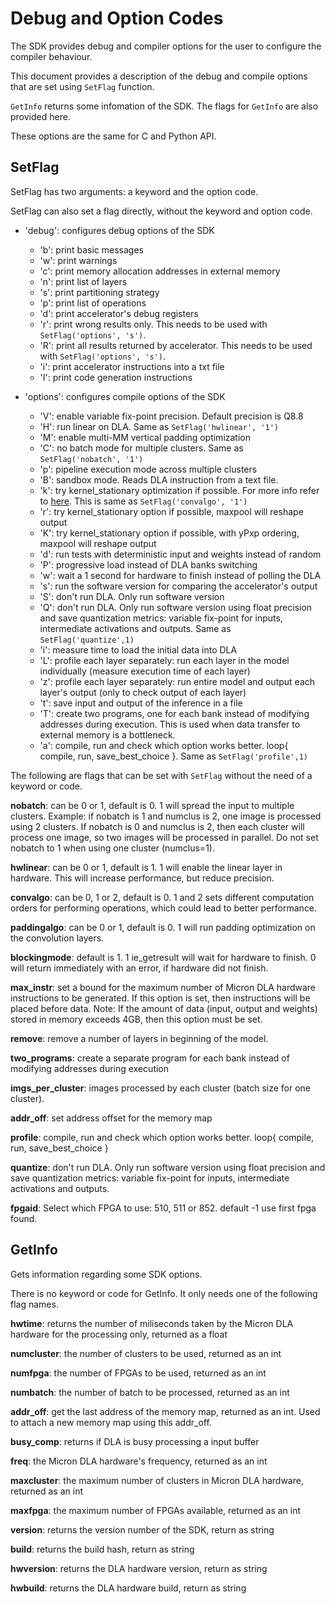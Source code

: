 # Debug and Option Codes

The SDK provides debug and compiler options for the user to configure the compiler behaviour.

This document provides a description of the debug and compile options that are set using `SetFlag` function.

`GetInfo` returns some infomation of the SDK. The flags for `GetInfo` are also provided here.

These options are the same for C and Python API.

## SetFlag

SetFlag has two arguments: a keyword and the option code.

SetFlag can also set a flag directly, without the keyword and option code.

- 'debug': configures debug options of the SDK
  * 'b': print basic messages
  * 'w': print warnings
  * 'c': print memory allocation addresses in external memory
  * 'n': print list of layers
  * 's': print partitioning strategy
  * 'p': print list of operations
  * 'd': print accelerator's debug registers
  * 'r': print wrong results only. This needs to be used with `SetFlag('options', 's')`.
  * 'R': print all results returned by accelerator. This needs to be used with `SetFlag('options', 's')`.
  * 'i': print accelerator instructions into a txt file
  * 'I': print code generation instructions

- 'options': configures compile options of the SDK
  * 'V': enable variable fix-point precision. Default precision is Q8.8
  * 'H': run linear on DLA. Same as `SetFlag('hwlinear', '1')`
  * 'M': enable multi-MM vertical padding optimization
  * 'C': no batch mode for multiple clusters. Same as `SetFlag('nobatch', '1')`
  * 'p': pipeline execution mode across multiple clusters
  * 'B': sandbox mode. Reads DLA instruction from a text file.
  * 'k': try kernel_stationary optimization if possible. For more info refer to [here](https://www.emc2-workshop.com/assets/docs/asplos-18/paper5.pdf).
  This is same as `SetFlag('convalgo', '1')`
  * 'r': try kernel_stationary option if possible, maxpool will reshape output
  * 'K': try kernel_stationary option if possible, with yPxp ordering, maxpool will reshape output
  * 'd': run tests with deterministic input and weights instead of random
  * 'P': progressive load instead of DLA banks switching
  * 'w': wait a 1 second for hardware to finish instead of polling the DLA
  * 's': run the software version for comparing the accelerator's output
  * 'S': don't run DLA. Only run software version
  * 'Q': don't run DLA. Only run software version using float precision and save quantization metrics: variable fix-point for inputs, intermediate activations and outputs. Same as `SetFlag('quantize',1)`
  * 'i': measure time to load the initial data into DLA
  * 'L': profile each layer separately: run each layer in the model individually (measure execution time of each layer)
  * 'z': profile each layer separately: run entire model and output each layer's output (only to check output of each layer)
  * 't': save input and output of the inference in a file
  * 'T': create two programs, one for each bank instead of modifying addresses during execution. This is used when data transfer to external memory is a bottleneck.
  * 'a': compile, run and check which option works better. loop{ compile, run, save_best_choice }. Same as `SetFlag('profile',1)`

The following are flags that can be set with `SetFlag` without the need of a keyword or code.

**nobatch**: can be 0 or 1, default is 0. 1 will spread the input to multiple clusters.
 Example: if nobatch is 1 and numclus is 2, one image is processed using 2 clusters.
 If nobatch is 0 and numclus is 2, then each cluster will process one image, so two images will be processed in parallel.
 Do not set nobatch to 1 when using one cluster (numclus=1).

**hwlinear**: can be 0 or 1, default is 1. 1 will enable the linear layer in hardware. This will increase performance, but reduce precision.

**convalgo**: can be 0, 1 or 2, default is 0. 1 and 2 sets different computation orders for performing operations, which could lead to better performance.

**paddingalgo**: can be 0 or 1, default is 0. 1 will run padding optimization on the convolution layers.

**blockingmode**: default is 1. 1 ie_getresult will wait for hardware to finish. 0 will return immediately with an error, if hardware did not finish.

**max_instr**: set a bound for the maximum number of Micron DLA hardware instructions to be generated. If this option is set, then instructions will be placed before data. Note: If the amount of data (input, output and weights) stored in memory exceeds 4GB, then this option must be set.

**remove**: remove a number of layers in beginning of the model.

**two_programs**: create a separate program for each bank instead of modifying addresses during execution

**imgs_per_cluster**: images processed by each cluster (batch size for one cluster).

**addr_off**: set address offset for the memory map

**profile**: compile, run and check which option works better. loop{ compile, run, save_best_choice }

**quantize**: don't run DLA. Only run software version using float precision and save quantization metrics: variable fix-point for inputs, intermediate activations and outputs.

**fpgaid**: Select which FPGA to use: 510, 511 or 852. default -1 use first fpga found.


## GetInfo

Gets information regarding some SDK options.

There is no keyword or code for GetInfo. It only needs one of the following flag names.

**hwtime**: returns the number of miliseconds taken by the Micron DLA hardware for the processing only, returned as a float

**numcluster**: the number of clusters to be used, returned as an int

**numfpga**: the number of FPGAs to be used, returned as an int

**numbatch**: the number of batch to be processed, returned as an int

**addr_off**: get the last address of the memory map, returned as an int. Used to attach a new memory map using this addr_off.

**busy_comp**: returns if DLA is busy processing a input buffer

**freq**: the Micron DLA hardware's frequency, returned as an int

**maxcluster**: the maximum number of clusters in Micron DLA hardware, returned as an int

**maxfpga**: the maximum number of FPGAs available, returned as an int

**version**: returns the version number of the SDK, return as string

**build**: returns the build hash, return as string

**hwversion**: returns the DLA hardware version, return as string

**hwbuild**: returns the DLA hardware build, return as string



